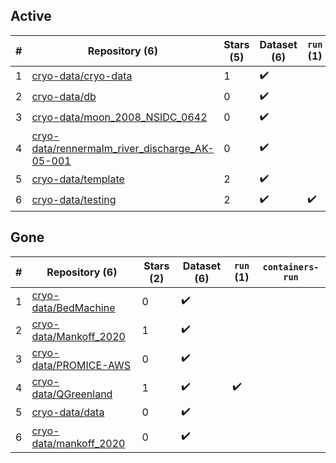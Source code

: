 ## Active
| # | Repository (6) | Stars (5) | Dataset (6) | `run` (1) | `containers-run` |
| --- | --- | --- | --- | --- | --- |
| 1 | [cryo-data/cryo-data](https://github.com/cryo-data/cryo-data) | 1 | :heavy_check_mark: |  |  |
| 2 | [cryo-data/db](https://github.com/cryo-data/db) | 0 | :heavy_check_mark: |  |  |
| 3 | [cryo-data/moon_2008_NSIDC_0642](https://github.com/cryo-data/moon_2008_NSIDC_0642) | 0 | :heavy_check_mark: |  |  |
| 4 | [cryo-data/rennermalm_river_discharge_AK-05-001](https://github.com/cryo-data/rennermalm_river_discharge_AK-05-001) | 0 | :heavy_check_mark: |  |  |
| 5 | [cryo-data/template](https://github.com/cryo-data/template) | 2 | :heavy_check_mark: |  |  |
| 6 | [cryo-data/testing](https://github.com/cryo-data/testing) | 2 | :heavy_check_mark: | :heavy_check_mark: |  |

## Gone
| # | Repository (6) | Stars (2) | Dataset (6) | `run` (1) | `containers-run` |
| --- | --- | --- | --- | --- | --- |
| 1 | [cryo-data/BedMachine](https://github.com/cryo-data/BedMachine) | 0 | :heavy_check_mark: |  |  |
| 2 | [cryo-data/Mankoff_2020](https://github.com/cryo-data/Mankoff_2020) | 1 | :heavy_check_mark: |  |  |
| 3 | [cryo-data/PROMICE-AWS](https://github.com/cryo-data/PROMICE-AWS) | 0 | :heavy_check_mark: |  |  |
| 4 | [cryo-data/QGreenland](https://github.com/cryo-data/QGreenland) | 1 | :heavy_check_mark: | :heavy_check_mark: |  |
| 5 | [cryo-data/data](https://github.com/cryo-data/data) | 0 | :heavy_check_mark: |  |  |
| 6 | [cryo-data/mankoff_2020](https://github.com/cryo-data/mankoff_2020) | 0 | :heavy_check_mark: |  |  |
